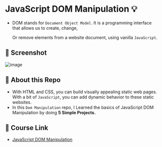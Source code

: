 # JavaScript DOM Manipulation :bulb: 
- DOM stands for `Document Object Model`. It is a programming interface that allows us to create, change,

  Or remove elements from a website document, using vanilla `JavaScript`.

## :camera_flash: Screenshot
![image](https://github.com/Hager-elhwarii/JavaScript-DOM-Manipulation/assets/80959882/241da77a-56e9-4078-b50f-43483c9bc262)

## 🌸 About this Repo
- With HTML and CSS, you can build visually appealing static web pages. With a bit of `JavaScript`, you can add dynamic behavior to these static websites.
- In this `Dom Manipulation` repo, I Learned the basics of JavaScript DOM Manipulation by doing **5 Simple Projects.** 

## 🚀 Course Link 
  - [JavaScript DOM Manipulation](https://www.youtube.com/watch?v=5fb2aPlgoys)

